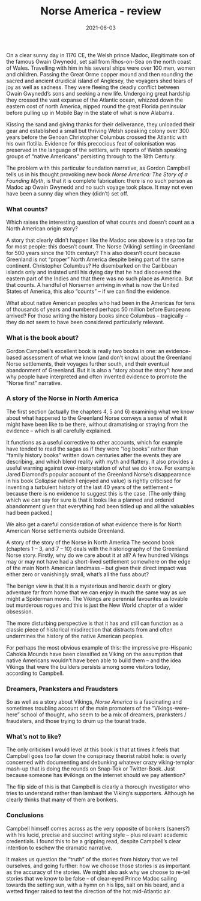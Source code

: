 ﻿---
layout: layouts/bookreview.njk

tags:
  - post
  - review

title: Norse America - review
review_book_main_title: Norse America
review_book_sub_title: The Story of a Founding Myth
review_book_author: Gordon Campbell
review_book_author_surname: Campbell
review_book_image_url: https://res.cloudinary.com/ds2o5ecdw/image/upload/acovers/0198861559.02._SCL_.jpg
review_book_image_small_url: https://res.cloudinary.com/ds2o5ecdw/image/upload/acovers/0198861559.02._SCM_.jpg
review_publication_date: 2021-03-25
review_publisher: Oxford University Press
review_pages: 272
review_ISBN13: 978-0198861553
review_book_tags:
  - [North America]
  - [Middle Ages]
  - [Social, Political]
  - [Vikings]
review_podcasts:
  - [https://www.listennotes.com/e/d5ae3f7a41c9484ba16483a0e13cab08, Dan Snow‘s History Hit, Vikings in America]
  - [https://www.listennotes.com/e/e184ba4174a1450985f250ef5094bfb0, History Extra podcast, Vikings in North America]
shopping_links:
  - [https://www.amazon.co.uk/Norse-America-Story-Founding-Myth/dp/0198861559/, Amazon UK, Amazon UK book link]
  - [https://www.amazon.com/Norse-America-Story-Founding-Myth/dp/0198861559/, Amazon US, Amazon US book link]
review_author: Anthony Webb
date: 2021-06-03
review_rating: ★★★★★
permalink: '/2021/06/03/norse-america/'
review_summary: '<p>Norse America gives us an authoritative and very readable account of Viking settlement in North America. But it is also the fascinating and sometimes troubling story of the “Vikings first” advocates: a mix of dreamers, pranksters, fraudsters – and those trying to drum up the tourist trade.</p><p>A gripping read, it makes us question the “truth” of history that we sometimes take for granted, and how we choose our stories is as important as their accuracy.</p>'
---
On a clear sunny day in 1170 CE, the Welsh prince Madoc, illegitimate son of the famous Owain Gwynedd, set sail from Rhos-on-Sea on the north coast of Wales. Travelling with him in his several ships were over 100 men, women and children. Passing the Great Orme copper mound and then rounding the sacred and ancient druidical island of Anglesey, the voyagers shed tears of joy as well as sadness. They were fleeing the deadly conflict between Owain Gwynedd’s sons and seeking a new life. Undergoing great hardship they crossed the vast expanse of the Atlantic ocean, whizzed down the eastern cost of north America, nipped round the great Florida peninsular before pulling up in Mobile Bay in the state of what is now Alabama.

Kissing the sand and giving thanks for their deliverance, they unloaded their gear and established a small but thriving Welsh speaking colony over 300 years before the Genoan Christopher Columbus crossed the Atlantic with his own flotilla. Evidence for this precocious feat of colonisation was preserved in the language of the settlers, with reports of Welsh speaking groups of “native Americans” persisting through to the 18th Century.

The problem with this particular foundation narrative, as Gordon Campbell tells us in his thought provoking new book *Norse America: The Story of a Founding Myth*, is that it is complete fabrication: there is no such person as Madoc ap Owain Gwynedd and no such voyage took place. It may not even have been a sunny day when they (didn’t) set off.

### What counts?
Which raises the interesting question of what counts and doesn’t count as a North American origin story?

A story that clearly didn’t happen like the Madoc one above is a step too far for most people: this doesn’t count. The Norse (Viking) settling in Greenland for 500 years since the 10th century? This also doesn’t count because Greenland is not “proper” North America despite being part of the same continent. Christopher Columbus? He disembarked on the Caribbean islands only and insisted until his dying day that he had discovered the eastern part of the Indies and that there was no such place as America. But that counts. A handful of Norsemen arriving in what is now the United States of America, this also “counts” – if we can find the evidence.

What about native American peoples who had been in the Americas for tens of thousands of years and numbered perhaps 50 million before Europeans arrived? For those writing the history books since Columbus – tragically – they do not seem to have been considered particularly relevant.

### What is the book about?
Gordon Campbell’s excellent book is really two books in one: an evidence-based assessment of what we know (and don’t know) about the Greenland Norse settlements, their voyages further south, and their eventual abandonment of Greenland. But it is also a “story about the story”: how and why people have interpreted and often invented evidence to promote the “Norse first” narrative.

### A story of the Norse in North America
The first section (actually the chapters 4, 5 and 6) examining what we know about what happened to the Greenland Norse conveys a sense of what it might have been like to be there, without dramatising or straying from the evidence – which is all carefully explained.

It functions as a useful corrective to other accounts, which for example have tended to read the sagas as if they were “log books” rather than “family history books” written down centuries after the events they are describing, and which blend reality with myth and flattery. It also provides a useful warning against over-interpretation of what we do know. For example Jared Diamond’s popular account of the Greenland Norse’s disappearance in his book *Collapse* (which I enjoyed and value) is rightly criticised for inventing a turbulent history of the last 40 years of the settlement – because there is no evidence to suggest this is the case. (The only thing which we can say for sure is that it looks like a planned and ordered abandonment given that everything had been tidied up and all the valuables had been packed.)

We also get a careful consideration of what evidence there is for North American Norse settlements outside Greenland.

A story of the story of the Norse in North America
The second book (chapters 1 – 3, and 7 – 10) deals with the historiography of the Greenland Norse story. Firstly, why do we care about it at all? A few hundred Vikings may or may not have had a short-lived settlement somewhere on the edge of the main North American landmass – but given their direct impact was either zero or vanishingly small, what’s all the fuss about?

The benign view is that it is a mysterious and heroic death or glory adventure far from home that we can enjoy in much the same way as we might a Spiderman movie. The Vikings are perennial favourites as lovable but murderous rogues and this is just the New World chapter of a wider obsession.

The more disturbing perspective is that it has and still can function as a classic piece of historical misdirection that distracts from and often undermines the history of the native American peoples.

For perhaps the most obvious example of this: the impressive pre-Hispanic Cahokia Mounds have been classified as Viking on the assumption that native Americans wouldn’t have been able to build them – and the idea Vikings that were the builders persists among some visitors today, according to Campbell.

### Dreamers, Pranksters and Fraudsters
So as well as a story about Vikings, *Norse America* is a fascinating and sometimes troubling account of the main promoters of the “Vikings-were-here” school of thought, who seem to be a mix of dreamers, pranksters / fraudsters, and those trying to drum up the tourist trade.

### What’s not to like?
The only criticism I would level at this book is that at times it feels that Campbell goes too far down the conspiracy theorist rabbit hole: is overly concerned with documenting and debunking whatever crazy viking-templar mash-up that is doing the rounds on Snap-Tok or Twitter-Book. Just because someone has #vikings on the internet should we pay attention?

The flip side of this is that Campbell is clearly a thorough investigator who tries to understand rather than lambast the Viking’s supporters. Although he clearly thinks that many of them are bonkers.

### Conclusions
Campbell himself comes across as the very opposite of bonkers (saners?) with his lucid, precise and succinct writing style – plus relevant academic credentials. I found this to be a gripping read, despite Campbell’s clear intention to eschew the dramatic narrative.

It makes us question the “truth” of the stories from history that we tell ourselves, and going further: how we choose those stories is as important as the accuracy of the stories. We might also ask why we choose to re-tell stories that we know to be false – of clear-eyed Prince Madoc sailing towards the setting sun, with a hymn on his lips, salt on his beard, and a wetted finger raised to test the direction of the hot mid-Atlantic air.